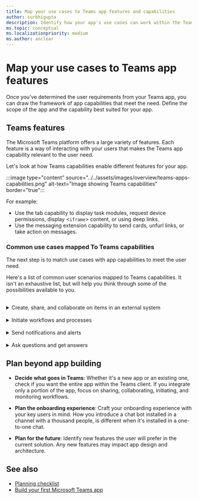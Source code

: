 ```yaml
---
title: Map your use cases to Teams app features and capabilities
author: surbhigupta
description: Identify how your app's use cases can work within the Teams experience, app features and capabilities, and map common use cases with capabilities.
ms.topic: conceptual
ms.localizationpriority: medium
ms.author: anclear
---
```

# Map your use cases to Teams app features

Once you've determined the user requirements from your Teams app, you can draw the framework of app capabilities that meet the need. Define the scope of the app and the capability best suited for your app.

## Teams features

The Microsoft Teams platform offers a large variety of features. Each feature is a way of interacting with your users that makes the Teams app capability relevant to the user need.

Let's look at how Teams capabilities enable different features for your app.

:::image type="content" source="../../assets/images/overview/teams-apps-capabilities.png" alt-text="Image showing Teams capabilities" border="true":::

For example:

- Use the tab capability to display task modules, request device permissions, display <`iframe`> content, or using deep links.
- Use the messaging extension capability to send cards, unfurl links, or take action on messages.

### Common use cases mapped To Teams capabilities

The next step is to match use cases with app capabilities to meet the user need.

Here's a list of common user scenarios mapped to Teams capabilities. It isn't an exhaustive list, but will help you think through some of the possibilities available to you.
</br>
</br>
<details>
<summary>Create, share, and collaborate on items in an external system</summary>

Apps to interact with your data

| **If you want to...** | **Try ...** |
| --- | --- |
| Search external systems and share the results as an interactive card. | Messaging extensions with search commands |
| Collect information to insert into a data store or run advanced searches. | Messaging extensions with action commands |
| Create embedded web experiences to view, work with and share data. | Tabs |
| Push data and send data out of the Teams client. | Connectors and webhooks|
| Interactive modal forms from wherever you need them to collect or display information. | Task modules |
|
</details>
</br>
<details>
<summary>Initiate workflows and processes</summary>

A quick way to start a process or workflow in an external system.

| **If you want to...** | **Try ...** |
| --- | --- |
| Trigger from messages, allowing your users to quickly send the contents of a message to your web services. | Messaging extensions action commands |
| Open messages from a tab, a bot, or a messaging extension to collect information before initiating a workflow. | Task modules |
| Interact with your users through text and rich cards. | Conversational bots |
| A good choice for a simple back-and-forth interaction when you don't need to build an entire conversational bot. |  Outgoing webhooks |
|
</details>
</br>
<details>
<summary>Send notifications and alerts</summary>

Send asynchronous notifications and alerts to your users in Teams.

| **If you want to...** | **Try ...** |
| --- | --- |
| Send proactive messages to groups, channels, or individual users. | Conversational bots |
| Permit a channel to subscribe to receive messages. A connector lets users tailor the subscription with a configuration page. | Connectors and incoming webhooks |
|
</details>
</br>
<details>
<summary>Ask questions and get answers</summary>

Connect with your users and resolve their queries

| **If you want to...** | **Try ...** |
| --- | --- |
| Natural language processing, AI, machine learning, and all the buzzwords. Use a bot powered by the intelligent cloud to connect your users to the answers they need. | Conversational bots |
| Embed your existing web portal in Teams or create a Teams-specific version for added functionality. | Tabs |
|
</details>

## Plan beyond app building

- **Decide what goes in Teams**: Whether it's a new app or an existing one, check if you want the entire app within the Teams client. If you integrate only a portion of the app, focus on sharing, collaborating, initiating, and monitoring workflows.

- **Plan the onboarding experience**: Craft your onboarding experience with your key users in mind. How you introduce a chat bot installed in a channel with a thousand people, is different when it's installed in a one-to-one chat.

- **Plan for the future**: Identify new features the user will prefer in the current solution. Any new features may impact app design and architecture.

## See also

- [Planning checklist](../design/planning-checklist.md)
- [Build your first Microsoft Teams app](../../get-started/get-started-overview.md)
